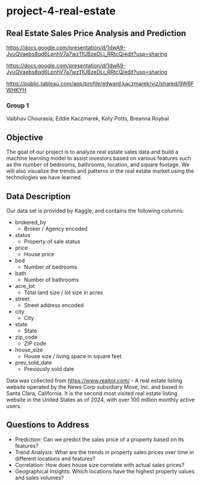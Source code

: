 # project-4-real-estate

## Real Estate Sales Price Analysis and Prediction

https://docs.google.com/presentation/d/1dwA9-JyuQVaebs8qd6LpnhV7a7wz11UBzeDLj_RRtcQ/edit?usp=sharing

https://docs.google.com/presentation/d/1dwA9-JyuQVaebs8qd6LpnhV7a7wz11UBzeDLj_RRtcQ/edit?usp=sharing

https://public.tableau.com/app/profile/edward.kaczmarek/viz/shared/9W6FWHKYH

### Group 1
Vaibhav Chourasia, Eddie Kaczmarek, Koty Potts, Breanna Roybal

## Objective
The goal of our project is to analyze real estate sales data and build a machine learning model to assist investors based on various features such as the number of bedrooms, bathrooms, location, and square footage. We will also visualize the trends and patterns in the real estate market using the technologies we have learned.

## Data Description
Our data set is provided by Kaggle, and contains the following columns:

- brokered_by
    - Broker / Agency encoded
- status
    - Property of sale status
- price
    - House price
- bed
    - Number of bedrooms
- bath
    - Number of bathrooms
- acre_lot
    - Total land size / lot size in acres
- street
    - Street address encoded
- city
    - City
- state
    - State
- zip_code
    - ZIP code
- house_size
    - House size / living space in square feet
- prev_sold_date
    - Previously sold date

Data was collected from https://www.realtor.com/ - A real estate listing website operated by the News Corp subsidiary Move, Inc. and based in Santa Clara, California. It is the second most visited real estate listing website in the United States as of 2024, with over 100 million monthly active users.

## Questions to Address
- Prediction: Can we predict the sales price of a property based on its features?
- Trend Analysis: What are the trends in property sales prices over time in different locations and features?
- Correlation: How does house size correlate with actual sales prices?
- Geographical Insights: Which locations have the highest property values and sales volumes?